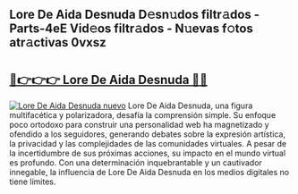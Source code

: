 ## Lore De Aida Desnuda D𝚎sn𝚞dos filtr𝚊dos - Parts-4eE Vid𝚎os filtr𝚊dos - N𝚞evas f𝚘tos atr𝚊ctivas 0vxsz

# <h2><a href="http://mb2tx7m.tromn.icu/?c=Lore+De+Aida+Desnuda">🔗👉👉👉 Lore De Aida Desnuda 🔗🔗</a></h2>

[![Lore De Aida Desnuda nuevo](https://i.imgur.com/pEAQMta.gif)](http://mb2tx7m.tromn.icu/?c=Lore+De+Aida+Desnuda)
Lore De Aida Desnuda, una figura multifacética y polarizadora, desafía la comprensión simple. Su enfoque poco ortodoxo para construir una personalidad web ha magnetizado y ofendido a los seguidores, generando debates sobre la expresión artística, la privacidad y las complejidades de las comunidades virtuales. A pesar de la incertidumbre de sus próximas acciones, su impacto en el mundo virtual es profundo. Con una determinación inquebrantable y un cautivador innegable, la influencia de Lore De Aida Desnuda en los medios digitales no tiene límites.
